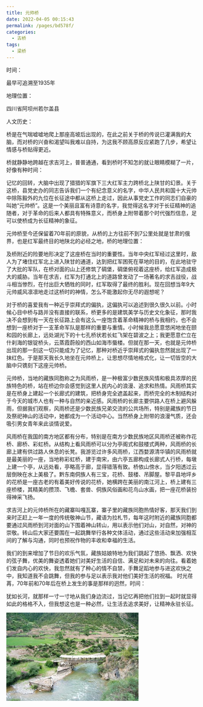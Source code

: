 ```yaml
---
title: 元帅桥
date: 2022-04-05 00:15:43
permalink: /pages/bd578f/
categories:
  - 古桥
tags:
  - 梁桥 
---
```

时间：

最早可追溯至1935年

地理位置：

四川省阿坝州若尔盖县

人文历史：

桥是在气喘嘘嘘地爬上那座高坡后出现的，在此之前关于桥的传说已灌满我的大脑，而对桥的兴奋和渴望叫我难以自持，为这我不顾高原反应紧跑了几步，希望让情感与桥贴得更近。

桥就静静地跨越在求吉河上，普普通通，看到桥时不知怎的就让眼睛模糊了一片，好像有种时间：

记忆的回转，大脑中出现了猎猎的军旗下三大红军主力跨桥北上陕甘的幻景。关于这桥，县党史办的同志告诉我们一个有纪念意义的名字，中华人民共和国十大元帅中除陈毅外的九位在长征途中都从这桥上走过，因此从事党史工作的同志们自豪的叫她“元帅桥”。这是一个美丽且富有诗意的名字，我觉得这名字对于长征精神的追随者，对于革命的后来人都具有特殊意义，而桥身上附带着那个时代强烈信息，足可以使桥成为长征精神的象征。

元帅桥至今还保留着70年前的原貌，从桥的上方往前不到7公里处就是甘肃的俄界，也是红军最终目的地陕北的必经之地，桥的地理位置：

及桥附近的险要地形决定了这座桥在当时的重要性。当年中央红军经过这里时，敌人为了堵住红军北上进入陕甘的通道，达到把红军困死在草地的目的，在此地驻守了大批的军队，在桥对面的山上还修筑了碉堡，碉堡俯视着这座桥，给红军造成极大的威胁。当年在求吉，红军为打通北上的道路曾发动了一场著名的求吉战役，战斗相当惨烈，在付出巨大牺牲的同时，红军取得了最终的胜利。现在回想当年9大元帅威风凛凛地走过这桥时的神情，怎么不能激起你无尽的遐想呢？

对于桥的喜爱我有一种近乎崇拜式的偏执，这偏执可以追述到很久很久以前。小时候心目中桥与路并没有直接的联系，桥更多的是建筑美学与历史文化象征，那时我决不会想到有一天在长征路上会有这么一座饱含着革命精神的桥与我相约，也不会想到一座桥对于一支革命军队是那样的重要与重情。小时候我总愿意悠闲地坐在颐和园的长廊上，远处湖光下的十七孔桥状若长虹飞架在碧波之上；我更愿意伫立在什刹海的银锭桥头，云蒸霞蔚般的西山如海市蜃楼。但就在那一天，也就是元帅桥出现的那一刻这一切只能成为了记忆，那种对桥近乎崇拜式的偏执忽然就出现了一抹红色。于是那天我长久地坐在元帅桥上，让思想尽情地格式化，让一切皆空的大脑中只镌刻下这座元帅桥。

元帅桥，当地的藏族同胞称之为风雨桥，是一种极富少数民族风情和极具浓厚的民族特色的桥，站在桥边你会感觉到这里人民内心的浪漫、追求和热情。风雨桥其实是在桥身上建起一个长廊式的建筑，把桥身完全遮盖起来，而桥完全的木制结构对于今天的城市人也有一种与自然的亲近感。风雨桥的长廊主要供路人在桥上避风躲雨，但据我们观察，风雨桥还是少数民族兄弟交流的公共场所，特别是藏族的节日及祭祀神山的活动中，她都成为一个活动中心。当然桥身上附带的浪漫气质，还会吸引男女青年来此谈情说爱。

风雨桥在我国的南方地区都有分布，特别是在南方少数民族地区风雨桥还被称作花桥、廊桥、彩虹桥。从结构上看风雨桥可以分为亭阁式和鼓楼式两种，风雨桥的长廊上建有供过路人休息的长凳。我游览过许多风雨桥，江西婺源清华镇的风雨桥就是最美丽的一座，当地称彩虹桥，建于南宋，由六亭五廊构成长廊式人行桥，每墩上建一个亭，从远处看，亭略高于廊，显得错落有致。桥依山傍水，当夕阳透过云层倒映在水上美极了。黔东南侗族人有三宝，花桥、鼓楼、吊脚屋。黎平县地坪乡的花桥是一座古老的有着美好传说的花桥，她横跨在美丽的南江河上，桥上建有三座桥楼，其精美的攒顶、飞檐、套兽、侗族风俗画和花鸟山水画，把一座花桥装扮得神采飞扬。

求吉河上的元帅桥所在的藏寨叫嘎瓦寨，寨子里的藏族同胞热情好客，那天我们到来时正赶上一年一度的传统敬神山节，藏语为拉札节，每年这时附近的藏族同胞都要通过风雨桥到河对面的山下围着神山转山，用以表示他们对山，对自然，对神的崇敬。转山后大家还要围在一起跳舞举行各种文体活动，通过这些活动来加强相互间的了解与沟通，同时也预祝作物的丰收和幸福的生活。

我们的到来增加了节日的欢乐气氛，藏族姑娘特地为我们跳起了悠扬、飘洒、欢快的弦子舞，优美的舞姿透着她们对美好生活的自信、满足和对未来的向往。看着她们发自内心的欢快，我忽然就有了种心的情不自禁，手舞足蹈地参与进这欢快之中，我知道我不会跳舞，但我的参与足以表示我对他们美好生活的祝福。
时光荏苒，70年前和70年后在桥上发生的事是那样的迥然，时间：

犹如长河，就那样一寸一寸地从我们身边流过，当记忆再把他们拉到一起时就显得如此的格格不入，但我想这也是一种必然，让生活去追求美好，让精神永驻长征。

![元帅桥](/img/photo/62.jpg)
